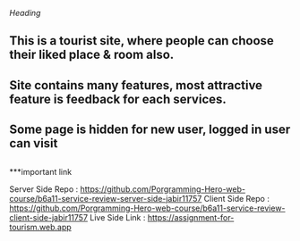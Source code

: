 

*Heading*

## This is a tourist site, where people can choose their liked place & room also. 
## Site contains many features, most attractive feature is feedback for each services.
## Some page is hidden for new user, logged in user can visit 
##
##


***important link

Server Side Repo : https://github.com/Porgramming-Hero-web-course/b6a11-service-review-server-side-jabir11757
Client Side Repo : https://github.com/Porgramming-Hero-web-course/b6a11-service-review-client-side-jabir11757
Live Side Link   : https://assignment-for-tourism.web.app